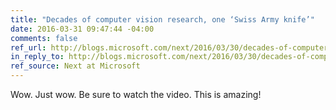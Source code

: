 ```yaml
---
title: "Decades of computer vision research, one ‘Swiss Army knife’"
date: 2016-03-31 09:47:44 -04:00
comments: false
ref_url: http://blogs.microsoft.com/next/2016/03/30/decades-of-computer-vision-research-one-swiss-army-knife/
in_reply_to: http://blogs.microsoft.com/next/2016/03/30/decades-of-computer-vision-research-one-swiss-army-knife/
ref_source: Next at Microsoft
---
```


Wow. Just wow. Be sure to watch the video. This is amazing!